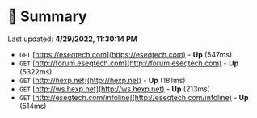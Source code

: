 # 📖 Summary
Last updated: **4/29/2022, 11:30:14 PM**

- `GET` [https://eseqtech.com](https://eseqtech.com) - **Up** (547ms)
- `GET` [http://forum.eseqtech.com](http://forum.eseqtech.com) - **Up** (5322ms)
- `GET` [http://hexp.net](http://hexp.net) - **Up** (181ms)
- `GET` [http://ws.hexp.net](http://ws.hexp.net) - **Up** (213ms)
- `GET` [http://eseqtech.com/infoline](http://eseqtech.com/infoline) - **Up** (514ms)
